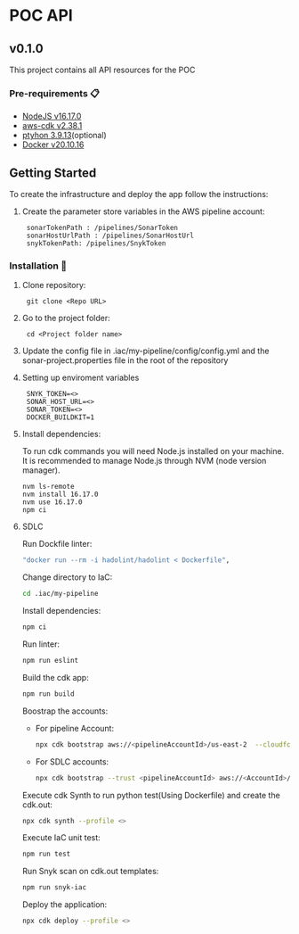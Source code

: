 # POC API

## v0.1.0

<Short description about the project>
This project contains all API resources for the POC

### Pre-requirements 📋

* [NodeJS v16.17.0](https://nodejs.org/en/)
* [aws-cdk v2.38.1](https://docs.aws.amazon.com/cdk/v2/guide/home.html)
* [ptyhon 3.9.13](https://www.python.org/downloads/release/python-3913/)(optional)
* [Docker v20.10.16](https://www.docker.com/)

## Getting Started

To create the infrastructure and deploy the app follow the instructions:


1. Create the parameter store variables in the AWS pipeline account:

        sonarTokenPath : /pipelines/SonarToken
        sonarHostUrlPath : /pipelines/SonarHostUrl
        snykTokenPath: /pipelines/SnykToken
    
### Installation 🔧

[//]: # (A series of step-by-step examples that tells you what to run to have a development environment running)

1. Clone repository:

        git clone <Repo URL>

2. Go to the project folder:

        cd <Project folder name>

3. Update the config file in .iac/my-pipeline/config/config.yml and the sonar-project.properties file in the root of the repository

4. Setting up enviroment variables

        SNYK_TOKEN=<>
        SONAR_HOST_URL=<>
        SONAR_TOKEN=<>
        DOCKER_BUILDKIT=1

5. Install dependencies:

    To run cdk commands you will need Node.js installed on your machine. It is recommended to manage Node.js through NVM (node version manager).
    ```
    nvm ls-remote
    nvm install 16.17.0
    nvm use 16.17.0
    npm ci
    ```

6. SDLC

    Run Dockfile linter:
    ```bash
    "docker run --rm -i hadolint/hadolint < Dockerfile",
    ```
    Change directory to IaC:
    ```bash
    cd .iac/my-pipeline
    ```
    Install dependencies:
    ```bash
    npm ci
    ```
    Run linter:
    ```bash
    npm run eslint
    ```
    Build the cdk app:
    ```bash
    npm run build
    ```
    Boostrap the accounts:

    * For pipeline Account:
        ```bash
        npx cdk bootstrap aws://<pipelineAccountId>/us-east-2  --cloudformation-execution-policies arn:aws:iam::aws:policy/AdministratorAccess --qualifier poc --profile <>
        ```
    * For SDLC accounts:
        ```bash
        npx cdk bootstrap --trust <pipelineAccountId> aws://<AccountId>/us-east-2  --cloudformation-execution-policies arn:aws:iam::aws:policy/AdministratorAccess --qualifier poc --profile <>
        ```
    Execute cdk Synth to run python test(Using Dockerfile) and create the cdk.out:
    ```bash
    npx cdk synth --profile <>
    ```
    Execute IaC unit test:
    ```bash
    npm run test
    ```
    Run Snyk scan on cdk.out templates:
    ```bash
    npm run snyk-iac
    ```
    Deploy the application:
    ```bash
    npx cdk deploy --profile <>
    ```